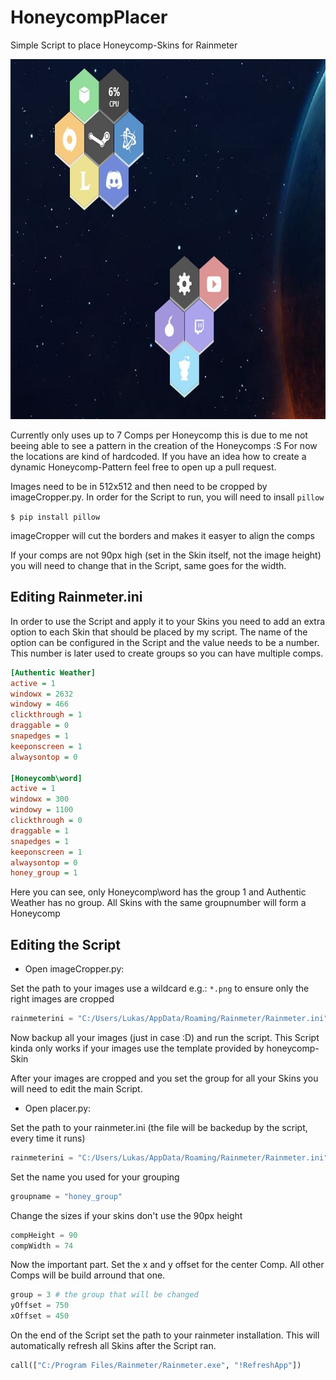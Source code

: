 # HoneycompPlacer
Simple Script to place Honeycomp-Skins for Rainmeter

<p align="center">
  <img src="./honeycomp.jpg" alt="Example"
       width="787" height="576">
</p>

Currently only uses up to 7 Comps per Honeycomp this is due to me not beeing able to see a pattern in the creation of the Honeycomps :S For now the locations are kind of hardcoded. If you have an idea how to create a dynamic Honeycomp-Pattern feel free to open up a pull request.

Images need to be in 512x512 and then need to be cropped by imageCropper.py.
In order for the Script to run, you will need to insall `pillow`

```$ pip install pillow```

imageCropper will cut the borders and makes it easyer to align the comps

If your comps are not 90px high (set in the Skin itself, not the image height) you will need to change that in the Script, same goes for the width.

## Editing Rainmeter.ini
In order to use the Script and apply it to your Skins you need to add an extra option to each Skin that should be placed by my script. 
The name of the option can be configured in the Script and the value needs to be a number.
This number is later used to create groups so you can have multiple comps.
``` ini
[Authentic Weather]
active = 1
windowx = 2632
windowy = 466
clickthrough = 1
draggable = 0
snapedges = 1
keeponscreen = 1
alwaysontop = 0

[Honeycomb\word]
active = 1
windowx = 300
windowy = 1100
clickthrough = 0
draggable = 1
snapedges = 1
keeponscreen = 1
alwaysontop = 0
honey_group = 1
```
Here you can see, only Honeycomp\word has the group 1 and Authentic Weather has no group.
All Skins with the same groupnumber will form a Honeycomp

## Editing the Script

- Open imageCropper.py:

Set the path to your images use a wildcard e.g.: `*.png` to ensure only the right images are cropped
``` python
rainmeterini = "C:/Users/Lukas/AppData/Roaming/Rainmeter/Rainmeter.ini"
```
Now backup all your images (just in case :D) and run the script. This Script kinda only works if your images use the template provided by honeycomp-Skin

After your images are cropped and you set the group for all your Skins you will need to edit the main Script.
- Open placer.py:

Set the path to your rainmeter.ini (the file will be backedup by the script, every time it runs)
``` python
rainmeterini = "C:/Users/Lukas/AppData/Roaming/Rainmeter/Rainmeter.ini"
```
Set the name you used for your grouping
``` python
groupname = "honey_group"
```
Change the sizes if your skins don't use the 90px height
``` python
compHeight = 90
compWidth = 74
```
Now the important part. Set the x and y offset for the center Comp. All other Comps will be build arround that one.
``` python
group = 3 # the group that will be changed
yOffset = 750
xOffset = 450
```
On the end of the Script set the path to your rainmeter installation. This will automatically refresh all Skins after the Script ran.
``` python
call(["C:/Program Files/Rainmeter/Rainmeter.exe", "!RefreshApp"])
```

